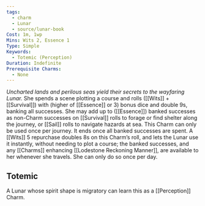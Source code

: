 ```yaml
---
tags:
  - charm
  - Lunar
  - source/lunar-book
Cost: 1m, 1wp
Mins: Wits 2, Essence 1
Type: Simple
Keywords:
  - Totemic (Perception)
Duration: Indefinite
Prerequisite Charms:
  - None
---
```

*Uncharted lands and perilous seas yield their secrets to the wayfaring Lunar.*
She spends a scene plotting a course and rolls ([[Wits]] + [[Survival]]) with (higher of [[Essence]] or 3) bonus dice and double 9s, banking all successes. She may add up to ([[Essence]]) banked successes as non-Charm successes on [[Survival]] rolls to forage or find shelter along the journey, or [[Sail]] rolls to navigate hazards at sea. This Charm can only be used once per journey. It ends once all banked successes are spent. A [[Wits]] 5 repurchase doubles 8s on this Charm’s roll, and lets the Lunar use it instantly, without needing to plot a course; the banked successes, and any [[Charms]] enhancing [[Lodestone Reckoning Manner]], are available to her whenever she travels. She can only do so once per day. 
## Totemic 

A Lunar whose spirit shape is migratory can learn this as a [[Perception]] Charm.